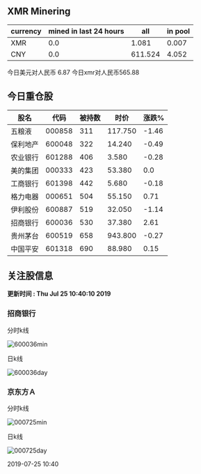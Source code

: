 ## XMR Minering

|currency|mined in last 24 hours|all|in pool|
|---|---|---|---|
|XMR|0.0|1.081|0.007|
|CNY|0.0|611.524|4.052|

今日美元对人民币 6.87	今日xmr对人民币565.88


## 今日重仓股 

|股名|代码|被持数|时价|涨跌%|
|---|---|---|---|---|
|五粮液|000858|311|117.750|-1.46|
|保利地产|600048|322|14.240|-0.49|
|农业银行|601288|406|3.580|-0.28|
|美的集团|000333|423|53.380|0.0|
|工商银行|601398|442|5.680|-0.18|
|格力电器|000651|504|55.150|0.71|
|伊利股份|600887|519|32.050|-1.14|
|招商银行|600036|530|37.380|2.61|
|贵州茅台|600519|658|943.800|-0.27|
|中国平安|601318|690|88.980|0.15|

## 关注股信息
**更新时间 : Thu Jul 25 10:40:10 2019**
### 招商银行 
分时k线

![600036min](http://image.sinajs.cn/newchart/min/n/sh600036.gif)

日k线

![600036day](http://image.sinajs.cn/newchart/daily/n/sh600036.gif)

### 京东方Ａ 
分时k线

![000725min](http://image.sinajs.cn/newchart/min/n/sz000725.gif)

日k线

![000725day](http://image.sinajs.cn/newchart/daily/n/sz000725.gif)

2019-07-25 10:40